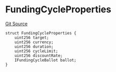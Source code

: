 # FundingCycleProperties

[Git Source](https://github.com/jbx-protocol/juice-contracts-v1/blob/71fd42afb0ef0d51606019d9a17dcb746505efd5/contracts/interfaces/IFundingCycles.sol)

```solidity
struct FundingCycleProperties {
    uint256 target;
    uint256 currency;
    uint256 duration;
    uint256 cycleLimit;
    uint256 discountRate;
    IFundingCycleBallot ballot;
}
```

